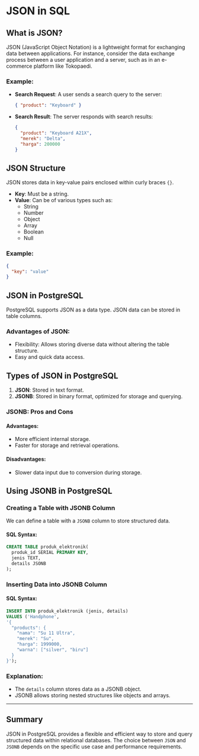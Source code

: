 
# JSON in SQL

## What is JSON?

JSON (JavaScript Object Notation) is a lightweight format for exchanging data between applications. For instance, consider the data exchange process between a user application and a server, such as in an e-commerce platform like Tokopaedi.

### Example:

- **Search Request**: A user sends a search query to the server:
  ```json
  { "product": "Keyboard" }
  ```

- **Search Result**: The server responds with search results:
  ```json
  {
    "product": "Keyboard A21X",
    "merek": "Delta",
    "harga": 200000
  }
  ```

## JSON Structure

JSON stores data in key-value pairs enclosed within curly braces `{}`.

- **Key**: Must be a string.
- **Value**: Can be of various types such as:
  - String
  - Number
  - Object
  - Array
  - Boolean
  - Null

### Example:

```json
{
  "key": "value"
}
```

## JSON in PostgreSQL

PostgreSQL supports JSON as a data type. JSON data can be stored in table columns.

### Advantages of JSON:
- Flexibility: Allows storing diverse data without altering the table structure.
- Easy and quick data access.

## Types of JSON in PostgreSQL

1. **JSON**: Stored in text format.
2. **JSONB**: Stored in binary format, optimized for storage and querying.

### JSONB: Pros and Cons

#### Advantages:
- More efficient internal storage.
- Faster for storage and retrieval operations.

#### Disadvantages:
- Slower data input due to conversion during storage.

## Using JSONB in PostgreSQL

### Creating a Table with JSONB Column

We can define a table with a `JSONB` column to store structured data.

#### SQL Syntax:
```sql
CREATE TABLE produk_elektronik(
  produk_id SERIAL PRIMARY KEY,
  jenis TEXT,
  details JSONB
);
```

### Inserting Data into JSONB Column

#### SQL Syntax:
```sql
INSERT INTO produk_elektronik (jenis, details)
VALUES ('Handphone',
'{
  "products": {
    "nama": "Su 11 Ultra",
    "merek": "Su",
    "harga": 1999000,
    "warna": ["silver", "biru"]
  }
}');
```

### Explanation:
- The `details` column stores data as a JSONB object.
- JSONB allows storing nested structures like objects and arrays.

---

## Summary

JSON in PostgreSQL provides a flexible and efficient way to store and query structured data within relational databases. The choice between `JSON` and `JSONB` depends on the specific use case and performance requirements.
